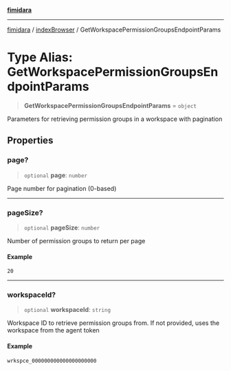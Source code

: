 [**fimidara**](../../README.md)

***

[fimidara](../../modules.md) / [indexBrowser](../README.md) / GetWorkspacePermissionGroupsEndpointParams

# Type Alias: GetWorkspacePermissionGroupsEndpointParams

> **GetWorkspacePermissionGroupsEndpointParams** = `object`

Parameters for retrieving permission groups in a workspace with pagination

## Properties

### page?

> `optional` **page**: `number`

Page number for pagination (0-based)

***

### pageSize?

> `optional` **pageSize**: `number`

Number of permission groups to return per page

#### Example

```
20
```

***

### workspaceId?

> `optional` **workspaceId**: `string`

Workspace ID to retrieve permission groups from. If not provided, uses the workspace from the agent token

#### Example

```
wrkspce_000000000000000000000
```
